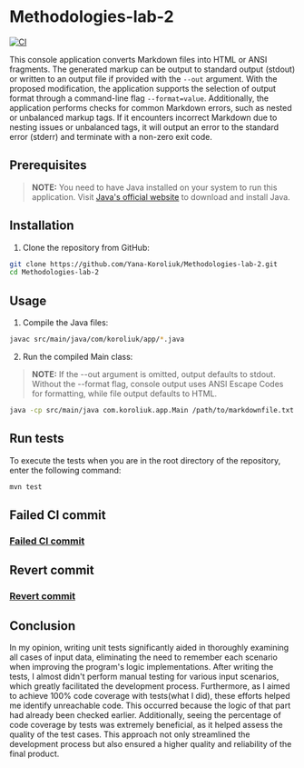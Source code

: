 # Methodologies-lab-2

[![CI](https://github.com/Yana-Koroliuk/Methodologies-lab-2/actions/workflows/maven.yml/badge.svg)](https://github.com/Yana-Koroliuk/Methodologies-lab-2/actions/workflows/maven.yml)

This console application converts Markdown files into HTML or ANSI fragments. The generated markup can be output to standard output (stdout) or written to an output file if provided with the `--out` argument. With the proposed modification, the application supports the selection of output format through a command-line flag `--format=value`. Additionally, the application performs checks for common Markdown errors, such as nested or unbalanced markup tags. If it encounters incorrect Markdown due to nesting issues or unbalanced tags, it will output an error to the standard error (stderr) and terminate with a non-zero exit code.

## Prerequisites
> **NOTE:** You need to have Java installed on your system to run this application. Visit [Java's official website](https://www.java.com/download/) to download and install Java.

## Installation
1. Clone the repository from GitHub:
```bash
git clone https://github.com/Yana-Koroliuk/Methodologies-lab-2.git
cd Methodologies-lab-2
```
## Usage
1. Compile the Java files:
```bash
javac src/main/java/com/koroliuk/app/*.java
```
2. Run the compiled Main class:
> **NOTE:**
If the --out argument is omitted, output defaults to stdout. Without the --format flag, console output uses ANSI Escape Codes for formatting, while file output defaults to HTML.
```bash
java -cp src/main/java com.koroliuk.app.Main /path/to/markdownfile.txt --out /path/to/output.html --format=[html|ansi]
```

## Run tests
To execute the tests when you are in the root directory of the repository, enter the following command:
```bash
mvn test
```

## Failed CI commit
### [Failed CI commit](https://github.com/Yana-Koroliuk/Methodologies-lab-2/commit/056e76e630419fcb399697137a867a721feac639)

## Revert commit
### [Revert commit](https://github.com/Yana-Koroliuk/Methodologies-lab-2/commit/cca56bb516ee0cd1b8e8cc16e08a8cc9fd3e8ac0)

## Conclusion
In my opinion, writing unit tests significantly aided in thoroughly examining all cases of input data, eliminating the need to remember each scenario when improving the program's logic implementations. After writing the tests, I almost didn't perform manual testing for various input scenarios, which greatly facilitated the development process. Furthermore, as I aimed to achieve 100% code coverage with tests(what I did), these efforts helped me identify unreachable code. This occurred because the logic of that part had already been checked earlier. Additionally, seeing the percentage of code coverage by tests was extremely beneficial, as it helped assess the quality of the test cases. This approach not only streamlined the development process but also ensured a higher quality and reliability of the final product.
